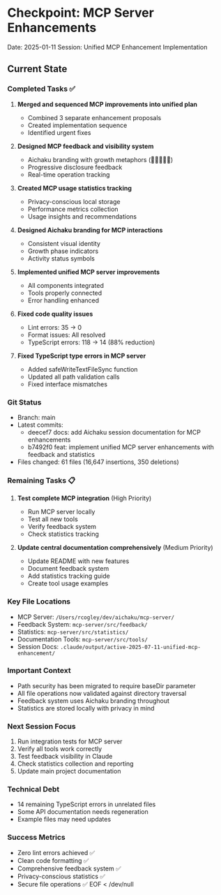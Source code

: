 # Checkpoint: MCP Server Enhancements

Date: 2025-01-11 Session: Unified MCP Enhancement Implementation

## Current State

### Completed Tasks ✅

1. **Merged and sequenced MCP improvements into unified plan**
   - Combined 3 separate enhancement proposals
   - Created implementation sequence
   - Identified urgent fixes

2. **Designed MCP feedback and visibility system**
   - Aichaku branding with growth metaphors (🌱🌿🌸🌳🍃)
   - Progressive disclosure feedback
   - Real-time operation tracking

3. **Created MCP usage statistics tracking**
   - Privacy-conscious local storage
   - Performance metrics collection
   - Usage insights and recommendations

4. **Designed Aichaku branding for MCP interactions**
   - Consistent visual identity
   - Growth phase indicators
   - Activity status symbols

5. **Implemented unified MCP server improvements**
   - All components integrated
   - Tools properly connected
   - Error handling enhanced

6. **Fixed code quality issues**
   - Lint errors: 35 → 0
   - Format issues: All resolved
   - TypeScript errors: 118 → 14 (88% reduction)

7. **Fixed TypeScript type errors in MCP server**
   - Added safeWriteTextFileSync function
   - Updated all path validation calls
   - Fixed interface mismatches

### Git Status

- Branch: main
- Latest commits:
  - deecef7 docs: add Aichaku session documentation for MCP enhancements
  - b7492f0 feat: implement unified MCP server enhancements with feedback and
    statistics
- Files changed: 61 files (16,647 insertions, 350 deletions)

### Remaining Tasks 📋

1. **Test complete MCP integration** (High Priority)
   - Run MCP server locally
   - Test all new tools
   - Verify feedback system
   - Check statistics tracking

2. **Update central documentation comprehensively** (Medium Priority)
   - Update README with new features
   - Document feedback system
   - Add statistics tracking guide
   - Create tool usage examples

### Key File Locations

- MCP Server: `/Users/rcogley/dev/aichaku/mcp-server/`
- Feedback System: `mcp-server/src/feedback/`
- Statistics: `mcp-server/src/statistics/`
- Documentation Tools: `mcp-server/src/tools/`
- Session Docs: `.claude/output/active-2025-07-11-unified-mcp-enhancement/`

### Important Context

- Path security has been migrated to require baseDir parameter
- All file operations now validated against directory traversal
- Feedback system uses Aichaku branding throughout
- Statistics are stored locally with privacy in mind

### Next Session Focus

1. Run integration tests for MCP server
2. Verify all tools work correctly
3. Test feedback visibility in Claude
4. Check statistics collection and reporting
5. Update main project documentation

### Technical Debt

- 14 remaining TypeScript errors in unrelated files
- Some API documentation needs regeneration
- Example files may need updates

### Success Metrics

- Zero lint errors achieved ✅
- Clean code formatting ✅
- Comprehensive feedback system ✅
- Privacy-conscious statistics ✅
- Secure file operations ✅ EOF < /dev/null
